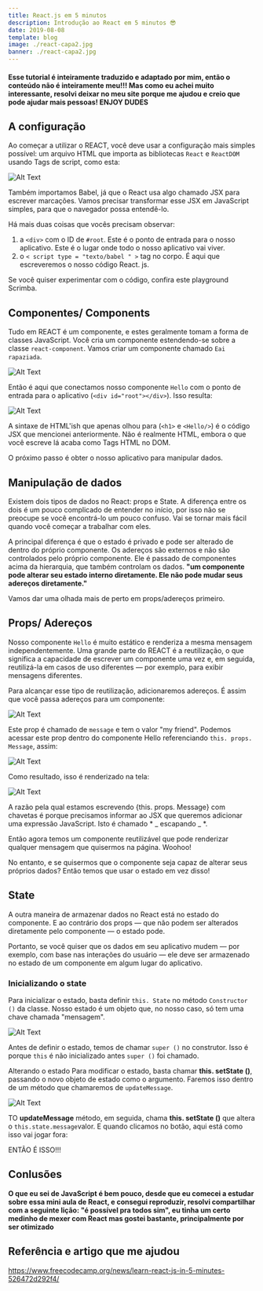 ```yaml
---
title: React.js em 5 minutos
description: Introdução ao React em 5 minutos 😎
date: 2019-08-08
template: blog
image: ./react-capa2.jpg
banner: ./react-capa2.jpg
---
```


#### Esse tutorial é inteiramente traduzido e adaptado por mim, então o conteúdo não é inteiramente meu!!! Mas como eu achei muito interessante, resolvi deixar no meu site porque me ajudou e creio que pode ajudar mais pessoas! ENJOY DUDES

## A configuração

Ao começar a utilizar o REACT, você deve usar a configuração mais simples possível: um arquivo HTML que importa as bibliotecas `React` e `ReactDOM` usando Tags de script, como esta:

![Alt Text](https://thepracticaldev.s3.amazonaws.com/i/gvukucle2xbu9onuyeae.png)

Também importamos Babel, já que o React usa algo chamado JSX para escrever marcações. Vamos precisar transformar esse JSX em JavaScript simples, para que o navegador possa entendê-lo.

Há mais duas coisas que vocês precisam observar:

1. a `<div>` com o ID de `#root`. Este é o ponto de entrada para o nosso aplicativo. Este é o lugar onde todo o nosso aplicativo vai viver.
1. o `< script type = "texto/babel " >` tag no corpo. É aqui que escreveremos o nosso código React. js.

Se você quiser experimentar com o código, confira este playground Scrimba.

## Componentes/ Components

Tudo em REACT é um componente, e estes geralmente tomam a forma de classes JavaScript. Você cria um componente estendendo-se sobre a classe `react-component`. Vamos criar um componente chamado `Eai rapaziada`.

![Alt Text](https://thepracticaldev.s3.amazonaws.com/i/a52jut61zu7d357sutpz.png)

Então é aqui que conectamos nosso componente `Hello` com o ponto de entrada para o aplicativo (`<div id="root"></div>`). Isso resulta:

![Alt Text](https://thepracticaldev.s3.amazonaws.com/i/57cqb4hzm1y76qnkjquu.png)

A sintaxe de HTML'ish que apenas olhou para (`<h1>` e `<Hello/>`) é o código JSX que mencionei anteriormente. Não é realmente HTML, embora o que você escreve lá acaba como Tags HTML no DOM.

O próximo passo é obter o nosso aplicativo para manipular dados.

## Manipulação de dados

Existem dois tipos de dados no React: props e State. A diferença entre os dois é um pouco complicado de entender no início, por isso não se preocupe se você encontrá-lo um pouco confuso. Vai se tornar mais fácil quando você começar a trabalhar com eles.

A principal diferença é que o estado é privado e pode ser alterado de dentro do próprio componente. Os adereços são externos e não são controlados pelo próprio componente. Ele é passado de componentes acima da hierarquia, que também controlam os dados.
**"um componente pode alterar seu estado interno diretamente. Ele não pode mudar seus adereços diretamente."**

Vamos dar uma olhada mais de perto em props/adereços primeiro.

## Props/ Adereços

Nosso componente `Hello` é muito estático e renderiza a mesma mensagem independentemente. Uma grande parte do REACT é a reutilização, o que significa a capacidade de escrever um componente uma vez e, em seguida, reutilizá-la em casos de uso diferentes — por exemplo, para exibir mensagens diferentes.

Para alcançar esse tipo de reutilização, adicionaremos adereços. É assim que você passa adereços para um componente:

![Alt Text](https://thepracticaldev.s3.amazonaws.com/i/amkugslexlm7q2roszzl.png)

Este prop é chamado de `message` e tem o valor "my friend". Podemos acessar este prop dentro do componente Hello referenciando `this. props. Message`, assim:

![Alt Text](https://thepracticaldev.s3.amazonaws.com/i/heqcqkvtax9co4u4h0tc.png)

Como resultado, isso é renderizado na tela:

![Alt Text](https://thepracticaldev.s3.amazonaws.com/i/m0jpc8qij1tmici4480m.png)

A razão pela qual estamos escrevendo {this. props. Message} com chavetas é porque precisamos informar ao JSX que queremos adicionar uma expressão JavaScript. Isto é chamado \* _ escapando _ \*.

Então agora temos um componente reutilizável que pode renderizar qualquer mensagem que quisermos na página. Woohoo!

No entanto, e se quisermos que o componente seja capaz de alterar seus próprios dados? Então temos que usar o estado em vez disso!

## State

A outra maneira de armazenar dados no React está no estado do componente. E ao contrário dos props — que não podem ser alterados diretamente pelo componente — o estado pode.

Portanto, se você quiser que os dados em seu aplicativo mudem — por exemplo, com base nas interações do usuário — ele deve ser armazenado no estado de um componente em algum lugar do aplicativo.

### Inicializando o state

Para inicializar o estado, basta definir `this. State` no método `Constructor ()` da classe. Nosso estado é um objeto que, no nosso caso, só tem uma chave chamada "mensagem".

![Alt Text](https://thepracticaldev.s3.amazonaws.com/i/jzc1miie4mz1g8baj6ae.png)

Antes de definir o estado, temos de chamar `super ()` no construtor. Isso é porque `this` é não inicializado antes `super ()` foi chamado.

Alterando o estado
Para modificar o estado, basta chamar **this. setState ()**, passando o novo objeto de estado como o argumento. Faremos isso dentro de um método que chamaremos de `updateMessage`.

![Alt Text](https://thepracticaldev.s3.amazonaws.com/i/bnq176ei2qkbr3a53xcm.png)

TO **updateMessage** método, em seguida, chama **this. setState ()** que altera o `this.state.message`valor. E quando clicamos no botão, aqui está como isso vai jogar fora:

ENTÃO É ISSO!!!

## Conlusões

**O que eu sei de JavaScript é bem pouco, desde que eu comecei a estudar sobre essa mini aula de React, e consegui reproduzir, resolvi compartilhar com a seguinte lição: "é possível pra todos sim", eu tinha um certo medinho de mexer com React mas gostei bastante, principalmente por ser otimizado**

## Referência e artigo que me ajudou

https://www.freecodecamp.org/news/learn-react-js-in-5-minutes-526472d292f4/
